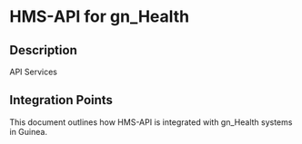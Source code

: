 # HMS-API for gn_Health

## Description

API Services

## Integration Points

This document outlines how HMS-API is integrated with gn_Health systems in Guinea.
